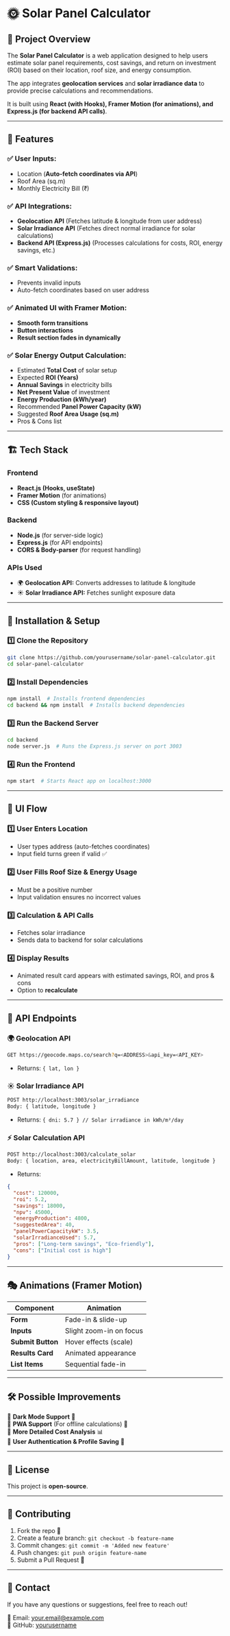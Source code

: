 # 🌞 Solar Panel Calculator

## 📌 Project Overview
The **Solar Panel Calculator** is a web application designed to help users estimate solar panel requirements, cost savings, and return on investment (ROI) based on their location, roof size, and energy consumption.

The app integrates **geolocation services** and **solar irradiance data** to provide precise calculations and recommendations.

It is built using **React (with Hooks), Framer Motion (for animations), and Express.js (for backend API calls)**.

---
## 🚀 Features
### ✅ User Inputs:
- Location (**Auto-fetch coordinates via API**)
- Roof Area (sq.m)
- Monthly Electricity Bill (₹)

### ✅ API Integrations:
- **Geolocation API** (Fetches latitude & longitude from user address)
- **Solar Irradiance API** (Fetches direct normal irradiance for solar calculations)
- **Backend API (Express.js)** (Processes calculations for costs, ROI, energy savings, etc.)

### ✅ Smart Validations:
- Prevents invalid inputs
- Auto-fetch coordinates based on user address

### ✅ Animated UI with Framer Motion:
- **Smooth form transitions**
- **Button interactions**
- **Result section fades in dynamically**

### ✅ Solar Energy Output Calculation:
- Estimated **Total Cost** of solar setup
- Expected **ROI (Years)**
- **Annual Savings** in electricity bills
- **Net Present Value** of investment
- **Energy Production (kWh/year)**
- Recommended **Panel Power Capacity (kW)**
- Suggested **Roof Area Usage (sq.m)**
- Pros & Cons list

---
## 🏗️ Tech Stack
### **Frontend**
- **React.js (Hooks, useState)**
- **Framer Motion** (for animations)
- **CSS (Custom styling & responsive layout)**

### **Backend**
- **Node.js** (for server-side logic)
- **Express.js** (for API endpoints)
- **CORS & Body-parser** (for request handling)

### **APIs Used**
- 🌍 **Geolocation API:** Converts addresses to latitude & longitude
- ☀️ **Solar Irradiance API:** Fetches sunlight exposure data

---
## 🔧 Installation & Setup

### 1️⃣ **Clone the Repository**
```sh
git clone https://github.com/yourusername/solar-panel-calculator.git
cd solar-panel-calculator
```

### 2️⃣ **Install Dependencies**
```sh
npm install  # Installs frontend dependencies
cd backend && npm install  # Installs backend dependencies
```

### 3️⃣ **Run the Backend Server**
```sh
cd backend
node server.js  # Runs the Express.js server on port 3003
```

### 4️⃣ **Run the Frontend**
```sh
npm start  # Starts React app on localhost:3000
```

---
## 🎨 UI Flow
### **1️⃣ User Enters Location**
- User types address (auto-fetches coordinates)
- Input field turns green if valid ✅

### **2️⃣ User Fills Roof Size & Energy Usage**
- Must be a positive number
- Input validation ensures no incorrect values

### **3️⃣ Calculation & API Calls**
- Fetches solar irradiance
- Sends data to backend for solar calculations

### **4️⃣ Display Results**
- Animated result card appears with estimated savings, ROI, and pros & cons
- Option to **recalculate**

---
## 📡 API Endpoints
### 🌍 **Geolocation API**
```sh
GET https://geocode.maps.co/search?q=<ADDRESS>&api_key=<API_KEY>
```
- Returns: `{ lat, lon }`

### ☀️ **Solar Irradiance API**
```sh
POST http://localhost:3003/solar_irradiance
Body: { latitude, longitude }
```
- Returns: `{ dni: 5.7 } // Solar irradiance in kWh/m²/day`

### ⚡ **Solar Calculation API**
```sh
POST http://localhost:3003/calculate_solar
Body: { location, area, electricityBillAmount, latitude, longitude }
```
- Returns:
```json
{
  "cost": 120000,
  "roi": 5.2,
  "savings": 18000,
  "npv": 45000,
  "energyProduction": 4800,
  "suggestedArea": 40,
  "panelPowerCapacitykW": 3.5,
  "solarIrradianceUsed": 5.7,
  "pros": ["Long-term savings", "Eco-friendly"],
  "cons": ["Initial cost is high"]
}
```

---
## 🎭 Animations (Framer Motion)
| Component | Animation |
|-----------|-----------|
| **Form** | Fade-in & slide-up |
| **Inputs** | Slight zoom-in on focus |
| **Submit Button** | Hover effects (scale) |
| **Results Card** | Animated appearance |
| **List Items** | Sequential fade-in |

---
## 🛠️ Possible Improvements
🔹 **Dark Mode Support** 🌙  
🔹 **PWA Support** (For offline calculations) 📱  
🔹 **More Detailed Cost Analysis** 📊  
🔹 **User Authentication & Profile Saving** 🔐  

---
## 📜 License
This project is **open-source**.

---
## 🤝 Contributing
1. Fork the repo 🍴
2. Create a feature branch: `git checkout -b feature-name`
3. Commit changes: `git commit -m 'Added new feature'`
4. Push changes: `git push origin feature-name`
5. Submit a Pull Request 📌

---
## 📩 Contact
If you have any questions or suggestions, feel free to reach out!

📧 Email: your.email@example.com  
📌 GitHub: [yourusername](https://github.com/yourusername)  

